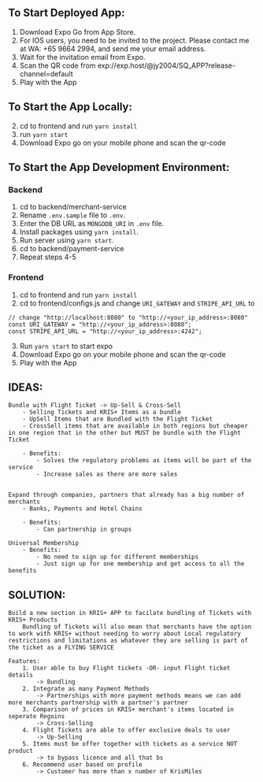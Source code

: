 
## To Start Deployed App:
1. Download Expo Go from App Store.
2. For IOS users, you need to be invited to the project. Please contact me at WA: +65 9664 2994, and send me your email address.
3. Wait for the invitation email from Expo.
4. Scan the QR code from exp://exp.host/@jy2004/SQ_APP?release-channel=default
5. Play with the App

## To Start the App Locally:
2. cd to frontend and run `yarn install`
3. run `yarn start`
4. Download Expo go on your mobile phone and scan the qr-code

## To Start the App Development Environment:
### Backend
1. cd to backend/merchant-service
2. Rename `.env.sample` file to `.env`.
3. Enter the DB URL as `MONGODB_URI` in `.env` file.
4. Install packages using `yarn install`.
5. Run server using `yarn start`.
6. cd to backend/payment-service
7. Repeat steps 4-5
### Frontend
1. cd to frontend and run `yarn install`
2. cd to frontend/configs.js and change `URI_GATEWAY` and `STRIPE_API_URL` to
```
// change "http://localhost:8080" to "http://<your_ip_address>:8080"
const URI_GATEWAY = "http://<your_ip_address>:8080";
const STRIPE_API_URL = "http://<your_ip_address>:4242";
```
3. Run `yarn start` to start expo
4. Download Expo go on your mobile phone and scan the qr-code
5. Play with the App


## IDEAS:

	Bundle with Flight Ticket -> Up-Sell & Cross-Sell
		- Selling Tickets and KRIS+ Items as a bundle
		- UpSell Items that are Bundled with the Flight Ticket
		- CrossSell items that are available in both regions but cheaper in one region that in the other but MUST be bundle with the Flight Ticket

		- Benefits:
			- Solves the regulatory problems as items will be part of the service
			- Increase sales as there are more sales 


	Expand through companies, partners that already has a big number of merchants
		- Banks, Payments and Hotel Chains

		- Benefits:
			- Can partnership in groups 

	Universal Membership
		- Benefits:
			- No need to sign up for different memberships
			- Just sign up for one membership and get access to all the benefits


## SOLUTION: 

	Build a new section in KRIS+ APP to facilate bundling of Tickets with KRIS+ Products
		Bundling of Tickets will also mean that merchants have the option to work with KRIS+ without needing to worry about Local regulatory restrictions and limitations as whatever they are selling is part of the ticket as a FLYING SERVICE
	
	Features:
		1. User able to buy Flight tickets -OR- input Flight ticket details
			-> Bundling
		2. Integrate as many Payment Methods 
			-> Partnerships with more payment methods means we can add more merchants partnership with a partner's partner
		3. Comparison of prices in KRIS+ merchant's items located in seperate Regoins 
			-> Cross-Selling
		4. Flight Tickets are able to offer exclusive deals to user 
			-> Up-Selling
		5. Items must be offer together with tickets as a service NOT product 
			-> to bypass licence and all that bs
		6. Recommend user based on profile
			-> Customer has more than x number of KrisMiles
